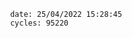 

                date: 25/04/2022 15:28:45
                cycles: 95220

                         